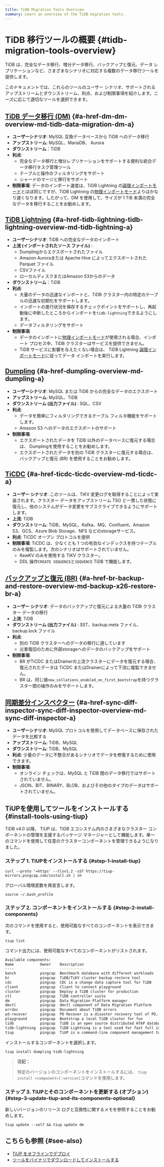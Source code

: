 ```yaml
---
title: TiDB Migration Tools Overview
summary: Learn an overview of the TiDB migration tools.
---
```


# TiDB 移行ツールの概要 {#tidb-migration-tools-overview}

TiDB は、完全なデータ移行、増分データ移行、バックアップと復元、データ レプリケーションなど、さまざまなシナリオに対応する複数のデータ移行ツールを提供します。

このドキュメントでは、これらのツールのユーザー シナリオ、サポートされるアップストリームとダウンストリーム、利点、および制限事項を紹介します。ニーズに応じて適切なツールを選択できます。

<!--The following diagram shows the user scenario of each migration tool.

!TiDB Migration Tools media/migration-tools.png-->

## <a href="/dm/dm-overview.md">TiDB データ移行 (DM)</a> {#a-href-dm-dm-overview-md-tidb-data-migration-dm-a}

-   **ユーザーシナリオ**: MySQL 互換データベースから TiDB へのデータ移行
-   **アップストリーム**: MySQL、MariaDB、 Aurora
-   **ダウンストリーム**：TiDB
-   **利点**:
    -   完全なデータ移行と増分レプリケーションをサポートする便利な統合データ移行タスク管理ツール
    -   テーブルと操作のフィルタリングをサポート
    -   シャードのマージと移行をサポート
-   **制限事項**: データのインポート速度は、TiDB Lightning の[論理インポートモード](/tidb-lightning/tidb-lightning-logical-import-mode.md)とほぼ同じですが、TiDB Lightning の[物理インポートモード](/tidb-lightning/tidb-lightning-physical-import-mode.md)よりはかなり遅くなります。したがって、DM を使用して、サイズが 1 TiB 未満の完全なデータを移行することをお勧めします。

## <a href="/tidb-lightning/tidb-lightning-overview.md">TiDB Lightning</a> {#a-href-tidb-lightning-tidb-lightning-overview-md-tidb-lightning-a}

-   **ユーザーシナリオ**: TiDB への完全なデータのインポート
-   **上流 (インポートされたソース ファイル)** :
    -   Dumplingからエクスポートされたファイル
    -   Amazon Auroraまたは Apache Hive によってエクスポートされた Parquet ファイル
    -   CSVファイル
    -   ローカルディスクまたはAmazon S3からのデータ
-   **ダウンストリーム**：TiDB
-   **利点**:
    -   大量のデータの迅速なインポートと、TiDB クラスター内の特定のテーブルの迅速な初期化をサポートします。
    -   インポートの進行状況を保存するチェックポイントをサポートし、再起動後に中断したところからインポートを`tidb-lightning`できるようにします。
    -   データフィルタリングをサポート
-   **制限事項**:
    -   データのインポートに[物理インポートモード](/tidb-lightning/tidb-lightning-physical-import-mode-usage.md)が使用される場合、インポート プロセス中、TiDB クラスターはサービスを提供できません。
    -   TiDB サービスに影響を与えたくない場合は、 TiDB Lightning [論理インポートモード](/tidb-lightning/tidb-lightning-logical-import-mode-usage.md)に従ってデータ インポートを実行します。

## <a href="/dumpling-overview.md">Dumpling</a> {#a-href-dumpling-overview-md-dumpling-a}

-   **ユーザーシナリオ**: MySQL または TiDB からの完全なデータのエクスポート
-   **アップストリーム**: MySQL、TiDB
-   **ダウンストリーム (出力ファイル)** : SQL、CSV
-   **利点**:
    -   データを簡単にフィルタリングできるテーブル フィルタ機能をサポートします。
    -   Amazon S3 へのデータのエクスポートのサポート
-   **制限事項**:
    -   エクスポートされたデータを TiDB 以外のデータベースに復元する場合は、 Dumplingを使用することをお勧めします。
    -   エクスポートされたデータを別の TiDB クラスターに復元する場合は、バックアップと復元 (BR) を使用することをお勧めします。

## <a href="/ticdc/ticdc-overview.md">TiCDC</a> {#a-href-ticdc-ticdc-overview-md-ticdc-a}

-   **ユーザー シナリオ**: このツールは、TiKV 変更ログを取得することによって実装されます。クラスター データをアップストリーム TSO と一貫した状態に復元し、他のシステムがデータ変更をサブスクライブできるようにサポートします。
-   **上流**: TiDB
-   **ダウンストリーム**: TiDB、MySQL、Kafka、MQ、Confluent、Amazon S3、GCS、Azure Blob Storage、NFS などのstorageサービス。
-   **利点**: TiCDC オープン プロトコルを提供
-   **制限事項**: TiCDC は、少なくとも 1 つの有効なインデックスを持つテーブルのみを複製します。次のシナリオはサポートされていません。
    -   RawKV のみを使用する TiKV クラスター。
    -   DDL 操作`CREATE SEQUENCE`と`SEQUENCE` TiDB で機能します。

## <a href="/br/backup-and-restore-overview.md">バックアップと復元 (BR)</a> {#a-href-br-backup-and-restore-overview-md-backup-x26-restore-br-a}

-   **ユーザー シナリオ**: データのバックアップと復元による大量の TiDB クラスター データの移行
-   **上流**: TiDB
-   **ダウンストリーム (出力ファイル)** : SST、backup.meta ファイル、backup.lock ファイル
-   **利点**:
    -   別の TiDB クラスターへのデータの移行に適しています
    -   災害復旧のために外部storageへのデータのバックアップをサポート
-   **制限事項**:
    -   BR がTiCDC またはDrainerの上流クラスターにデータを復元する場合、復元されたデータは TiCDC またはDrainerによって下流に複製できません。
    -   BR は、同じ値`new_collations_enabled_on_first_bootstrap`を持つクラスター間の操作のみをサポートします。

## <a href="/sync-diff-inspector/sync-diff-inspector-overview.md">同期差分インスペクター</a> {#a-href-sync-diff-inspector-sync-diff-inspector-overview-md-sync-diff-inspector-a}

-   **ユーザーシナリオ**: MySQL プロトコルを使用してデータベースに保存されたデータを比較する
-   **アップストリーム**: TiDB、MySQL
-   **ダウンストリーム**: TiDB、MySQL
-   **利点**: 少量のデータに不整合があるシナリオでデータを修復するために使用できます。
-   **制限事項**:
    -   オンライン チェックは、MySQL と TiDB 間のデータ移行ではサポートされていません。
    -   JSON、BIT、BINARY、BLOB、およびその他のタイプのデータはサポートされていません。

## TiUPを使用してツールをインストールする {#install-tools-using-tiup}

TiDB v4.0 以降、 TiUP は、TiDB エコシステム内のさまざまなクラスター コンポーネントの管理を支援するパッケージ マネージャーとして機能します。単一のコマンドを使用して任意のクラスターコンポーネントを管理できるようになりました。

### ステップ 1. TiUPをインストールする {#step-1-install-tiup}

```shell
curl --proto '=https' --tlsv1.2 -sSf https://tiup-mirrors.pingcap.com/install.sh | sh
```

グローバル環境変数を再宣言します。

```shell
source ~/.bash_profile
```

### ステップ 2. コンポーネントをインストールする {#step-2-install-components}

次のコマンドを使用すると、使用可能なすべてのコンポーネントを表示できます。

```shell
tiup list
```

コマンド出力には、使用可能なすべてのコンポーネントがリストされます。

```bash
Available components:
Name            Owner    Description
----            -----    -----------
bench           pingcap  Benchmark database with different workloads
br              pingcap  TiDB/TiKV cluster backup restore tool
cdc             pingcap  CDC is a change data capture tool for TiDB
client          pingcap  Client to connect playground
cluster         pingcap  Deploy a TiDB cluster for production
ctl             pingcap  TiDB controller suite
dm              pingcap  Data Migration Platform manager
dmctl           pingcap  dmctl component of Data Migration Platform
errdoc          pingcap  Document about TiDB errors
pd-recover      pingcap  PD Recover is a disaster recovery tool of PD, used to recover the PD cluster which cannot start or provide services normally
playground      pingcap  Bootstrap a local TiDB cluster for fun
tidb            pingcap  TiDB is an open source distributed HTAP database compatible with the MySQL protocol
tidb-lightning  pingcap  TiDB Lightning is a tool used for fast full import of large amounts of data into a TiDB cluster
tiup            pingcap  TiUP is a command-line component management tool that can help to download and install TiDB platform components to the local system
```

インストールするコンポーネントを選択します。

```shell
tiup install dumpling tidb-lightning
```

> **注記：**
>
> 特定のバージョンのコンポーネントをインストールするには、 `tiup install <component>[:version]`コマンドを使用します。

### ステップ 3. TiUPとそのコンポーネントを更新する (オプション) {#step-3-update-tiup-and-its-components-optional}

新しいバージョンのリリース ログと互換性に関するメモを参照することをお勧めします。

```shell
tiup update --self && tiup update dm
```

## こちらも参照 {#see-also}

-   [TiUP をオフラインでデプロイ](/production-deployment-using-tiup.md#deploy-tiup-offline)
-   [ツールをバイナリでダウンロードしてインストールする](/download-ecosystem-tools.md)
